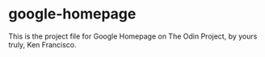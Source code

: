 # google-homepage
This is the project file for Google Homepage on The Odin Project, by yours truly, Ken Francisco.
